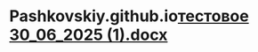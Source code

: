 # Pashkovskiy.github.io[тестовое 30_06_2025 (1).docx](https://github.com/user-attachments/files/22487509/30_06_2025.1.docx)
